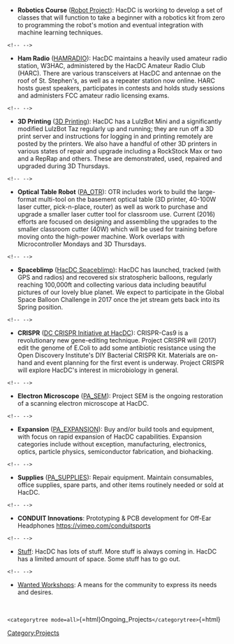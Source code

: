 -   **Robotics Course** ([Robot Project](Robot_Project)):
    HacDC is working to develop a set of classes that will function to
    take a beginner with a robotics kit from zero to programming the
    robot's motion and eventual integration with machine learning
    techniques.

```{=html}
<!-- -->
```
-   **Ham Radio** ([HAMRADIO](HAMRADIO)): HacDC maintains a
    heavily used amateur radio station, W3HAC, administered by the HacDC
    Amateur Radio Club (HARC). There are various transceivers at HacDC
    and antennae on the roof of St. Stephen's, as well as a repeater
    station now online. HARC hosts guest speakers, participates in
    contests and holds study sessions and administers FCC amateur radio
    licensing exams.

```{=html}
<!-- -->
```
-   **3D Printing** ([3D Printing](3D_Printing)): HacDC has a
    LulzBot Mini and a significantly modified LulzBot Taz regularly up
    and running; they are run off a 3D print server and instructions for
    logging in and printing remotely are posted by the printers. We also
    have a handful of other 3D printers in various states of repair and
    upgrade including a RockStock Max or two and a RepRap and others.
    These are demonstrated, used, repaired and upgraded during 3D
    Thursdays.

```{=html}
<!-- -->
```
-   **Optical Table Robot** ([PA_OTR](PA_OTR)): OTR includes
    work to build the large-format multi-tool on the basement optical
    table (3D printer, 40-100W laser cutter, pick-n-place, router) as
    well as work to purchase and upgrade a smaller laser cutter tool for
    classroom use. Current (2016) efforts are focused on designing and
    assembling the upgrades to the smaller classroom cutter (40W) which
    will be used for training before moving onto the high-power machine.
    Work overlaps with Microcontroller Mondays and 3D Thursdays.

```{=html}
<!-- -->
```
-   **Spaceblimp** ([HacDC Spaceblimp](HacDC_Spaceblimp)):
    HacDC has launched, tracked (with GPS and radios) and recovered six
    stratospheric balloons, regularly reaching 100,000ft and collecting
    various data including beautiful pictures of our lovely blue planet.
    We expect to participate in the Global Space Balloon Challenge in
    2017 once the jet stream gets back into its Spring position.

```{=html}
<!-- -->
```
-   **CRISPR** ([DC CRISPR Initiative at
    HacDC](DC_CRISPR_Initiative_at_HacDC)): CRISPR-Cas9 is a
    revolutionary new gene-editing technique. Project CRISPR will (2017)
    edit the genome of E.Coli to add some antibiotic resistance using
    the Open Discovery Institute's DIY Bacterial CRISPR Kit. Materials
    are on-hand and event planning for the first event is underway.
    Project CRISPR will explore HacDC's interest in microbiology in
    general.

```{=html}
<!-- -->
```
-   **Electron Microscope** ([PA_SEM](PA_SEM)): Project SEM
    is the ongoing restoration of a scanning electron microscope at
    HacDC.

```{=html}
<!-- -->
```
-   **Expansion** ([PA_EXPANSION](PA_EXPANSION)): Buy and/or
    build tools and equipment, with focus on rapid expansion of HacDC
    capabilities. Expansion categories include without exception,
    manufacturing, electronics, optics, particle physics, semiconductor
    fabrication, and biohacking.

```{=html}
<!-- -->
```
-   **Supplies** ([PA_SUPPLIES](PA_SUPPLIES)): Repair
    equipment. Maintain consumables, office supplies, spare parts, and
    other items routinely needed or sold at HacDC.

```{=html}
<!-- -->
```
-   **CONDUIT Innovations**: Prototyping & PCB development for Off-Ear
    Headphones <https://vimeo.com/conduitsports>

```{=html}
<!-- -->
```
-   [Stuff](Stuff): HacDC has lots of stuff. More stuff is
    always coming in. HacDC has a limited amount of space. Some stuff
    has to go out.

```{=html}
<!-- -->
```
-   [Wanted Workshops](Wanted_Workshops): A means for the
    community to express its needs and desires.

 

`<categorytree mode=all>`{=html}Ongoing_Projects`</categorytree>`{=html}

[Category:Projects](Category:Projects)
